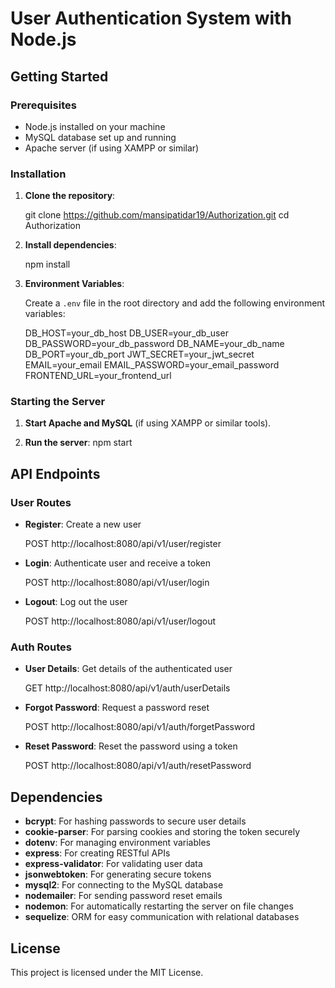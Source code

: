 # User Authentication System with Node.js

## Getting Started

### Prerequisites

- Node.js installed on your machine
- MySQL database set up and running
- Apache server (if using XAMPP or similar)

### Installation

1. **Clone the repository**:

   git clone https://github.com/mansipatidar19/Authorization.git
   cd Authorization


2. **Install dependencies**:
 
   npm install
   

3. **Environment Variables**:

   Create a `.env` file in the root directory and add the following environment variables:

   DB_HOST=your_db_host
   DB_USER=your_db_user
   DB_PASSWORD=your_db_password
   DB_NAME=your_db_name
   DB_PORT=your_db_port
   JWT_SECRET=your_jwt_secret
   EMAIL=your_email
   EMAIL_PASSWORD=your_email_password
   FRONTEND_URL=your_frontend_url
   

### Starting the Server

1. **Start Apache and MySQL** (if using XAMPP or similar tools).

2. **Run the server**:
   npm start

## API Endpoints

### User Routes

- **Register**: Create a new user
   
  POST http://localhost:8080/api/v1/user/register
   

- **Login**: Authenticate user and receive a token
   
  POST http://localhost:8080/api/v1/user/login
   

- **Logout**: Log out the user
   
  POST http://localhost:8080/api/v1/user/logout
   

### Auth Routes

- **User Details**: Get details of the authenticated user
   
  GET http://localhost:8080/api/v1/auth/userDetails
   

- **Forgot Password**: Request a password reset
   
  POST http://localhost:8080/api/v1/auth/forgetPassword
   

- **Reset Password**: Reset the password using a token
   
  POST http://localhost:8080/api/v1/auth/resetPassword
   

## Dependencies

- **bcrypt**: For hashing passwords to secure user details
- **cookie-parser**: For parsing cookies and storing the token securely
- **dotenv**: For managing environment variables
- **express**: For creating RESTful APIs
- **express-validator**: For validating user data
- **jsonwebtoken**: For generating secure tokens
- **mysql2**: For connecting to the MySQL database
- **nodemailer**: For sending password reset emails
- **nodemon**: For automatically restarting the server on file changes
- **sequelize**: ORM for easy communication with relational databases

## License

This project is licensed under the MIT License.
